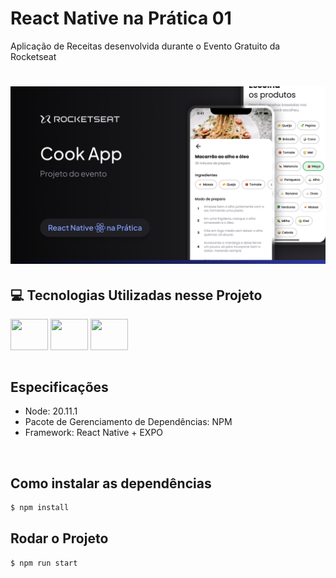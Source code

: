 # React Native na Prática 01
Aplicação de Receitas desenvolvida durante o Evento Gratuito da Rocketseat

<h1 align="center">
  <img alt="NLW" title="NLW" width="700" src=".github/app.png" />
</h1>

## 💻 Tecnologias Utilizadas nesse Projeto
<div style="display: inline_block">
  <img align="center" height="50" width="60" src="https://cdn.jsdelivr.net/gh/devicons/devicon/icons/react/react-original.svg">
  <img align="center" height="50" width="60" src="https://cdn.jsdelivr.net/gh/devicons/devicon@latest/icons/typescript/typescript-original.svg">
  <img align="center" height="50" width="60" src="https://cdn.jsdelivr.net/gh/devicons/devicon@latest/icons/androidstudio/androidstudio-original.svg">
</div>

<br>

## Especificações
- Node: 20.11.1
- Pacote de Gerenciamento de Dependências: NPM
- Framework: React Native + EXPO

<br>

## Como instalar as dependências
```bash
$ npm install
```

## Rodar o Projeto
```bash
$ npm run start
```

